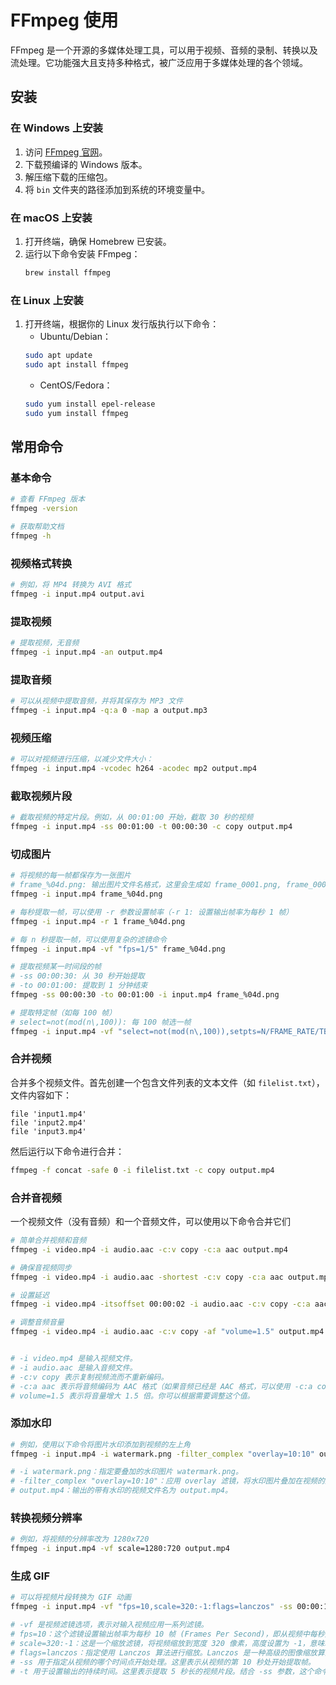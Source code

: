 # FFmpeg 使用

FFmpeg 是一个开源的多媒体处理工具，可以用于视频、音频的录制、转换以及流处理。它功能强大且支持多种格式，被广泛应用于多媒体处理的各个领域。

## 安装

### 在 Windows 上安装
1. 访问 [FFmpeg 官网](https://ffmpeg.org/download.html)。
2. 下载预编译的 Windows 版本。
3. 解压缩下载的压缩包。
4. 将 `bin` 文件夹的路径添加到系统的环境变量中。

### 在 macOS 上安装
1. 打开终端，确保 Homebrew 已安装。
2. 运行以下命令安装 FFmpeg：
    ```bash
    brew install ffmpeg
    ```

### 在 Linux 上安装
1. 打开终端，根据你的 Linux 发行版执行以下命令：
    - Ubuntu/Debian：
    ```bash
    sudo apt update
    sudo apt install ffmpeg
    ```
    - CentOS/Fedora：
    ```bash
    sudo yum install epel-release
    sudo yum install ffmpeg
    ```

## 常用命令

### 基本命令

```bash
# 查看 FFmpeg 版本
ffmpeg -version

# 获取帮助文档
ffmpeg -h

```
### 视频格式转换
```bash
# 例如，将 MP4 转换为 AVI 格式
ffmpeg -i input.mp4 output.avi
```
### 提取视频

```bash
# 提取视频，无音频 
ffmpeg -i input.mp4 -an output.mp4
```
### 提取音频

```bash
# 可以从视频中提取音频，并将其保存为 MP3 文件
ffmpeg -i input.mp4 -q:a 0 -map a output.mp3
```

### 视频压缩

```bash
# 可以对视频进行压缩，以减少文件大小：
ffmpeg -i input.mp4 -vcodec h264 -acodec mp2 output.mp4
```

### 截取视频片段

```bash
# 截取视频的特定片段。例如，从 00:01:00 开始，截取 30 秒的视频
ffmpeg -i input.mp4 -ss 00:01:00 -t 00:00:30 -c copy output.mp4
```

### 切成图片

```bash
# 将视频的每一帧都保存为一张图片
# frame_%04d.png: 输出图片文件名格式，这里会生成如 frame_0001.png, frame_0002.png 等文件
ffmpeg -i input.mp4 frame_%04d.png

# 每秒提取一帧，可以使用 -r 参数设置帧率（-r 1: 设置输出帧率为每秒 1 帧）
ffmpeg -i input.mp4 -r 1 frame_%04d.png

# 每 n 秒提取一帧，可以使用复杂的滤镜命令
ffmpeg -i input.mp4 -vf "fps=1/5" frame_%04d.png

# 提取视频某一时间段的帧
# -ss 00:00:30: 从 30 秒开始提取
# -to 00:01:00: 提取到 1 分钟结束
ffmpeg -ss 00:00:30 -to 00:01:00 -i input.mp4 frame_%04d.png

# 提取特定帧（如每 100 帧）
# select=not(mod(n\,100)): 每 100 帧选一帧
ffmpeg -i input.mp4 -vf "select=not(mod(n\,100)),setpts=N/FRAME_RATE/TB" -vsync vfr frame_%04d.png

```

### 合并视频

合并多个视频文件。首先创建一个包含文件列表的文本文件（如 `filelist.txt`），文件内容如下：

```
file 'input1.mp4'
file 'input2.mp4'
file 'input3.mp4'
```
然后运行以下命令进行合并：

```bash
ffmpeg -f concat -safe 0 -i filelist.txt -c copy output.mp4
```

### 合并音视频

一个视频文件（没有音频）和一个音频文件，可以使用以下命令合并它们

```bash
# 简单合并视频和音频
ffmpeg -i video.mp4 -i audio.aac -c:v copy -c:a aac output.mp4

# 确保音视频同步
ffmpeg -i video.mp4 -i audio.aac -shortest -c:v copy -c:a aac output.mp4

# 设置延迟
ffmpeg -i video.mp4 -itsoffset 00:00:02 -i audio.aac -c:v copy -c:a aac output.mp4

# 调整音频音量
ffmpeg -i video.mp4 -i audio.aac -c:v copy -af "volume=1.5" output.mp4


# -i video.mp4 是输入视频文件。
# -i audio.aac 是输入音频文件。
# -c:v copy 表示复制视频流而不重新编码。
# -c:a aac 表示将音频编码为 AAC 格式（如果音频已经是 AAC 格式，可以使用 -c:a copy 来复制音频流而不重新编码）。
# volume=1.5 表示将音量增大 1.5 倍。你可以根据需要调整这个值。
```

### 添加水印

```bash
# 例如，使用以下命令将图片水印添加到视频的左上角
ffmpeg -i input.mp4 -i watermark.png -filter_complex "overlay=10:10" output.mp4

# -i watermark.png：指定要叠加的水印图片 watermark.png。
# -filter_complex "overlay=10:10"：应用 overlay 滤镜，将水印图片叠加在视频的坐标 (10, 10) 处，即视频左上角向右和向下偏移 10 像素的位置。
# output.mp4：输出的带有水印的视频文件名为 output.mp4。
```
### 转换视频分辨率

```bash
# 例如，将视频的分辨率改为 1280x720
ffmpeg -i input.mp4 -vf scale=1280:720 output.mp4
```

### 生成 GIF

```bash
# 可以将视频片段转换为 GIF 动画
ffmpeg -i input.mp4 -vf "fps=10,scale=320:-1:flags=lanczos" -ss 00:00:10 -t 5 output.gif

# -vf 是视频滤镜选项，表示对输入视频应用一系列滤镜。
# fps=10：这个滤镜设置输出帧率为每秒 10 帧 (Frames Per Second)，即从视频中每秒提取 10 帧图像。
# scale=320:-1：这是一个缩放滤镜，将视频缩放到宽度 320 像素，高度设置为 -1，意味着高度会按比例自动调整，以保持原始的宽高比不变。
# flags=lanczos：指定使用 Lanczos 算法进行缩放。Lanczos 是一种高级的图像缩放算法，能够在缩放时保持较高的图像质量。
# -ss 用于指定从视频的哪个时间点开始处理。这里表示从视频的第 10 秒处开始提取帧。
# -t 用于设置输出的持续时间。这里表示提取 5 秒长的视频片段。结合 -ss 参数，这个命令会从视频的第 10 秒开始提取，持续 5 秒的片段。
```




